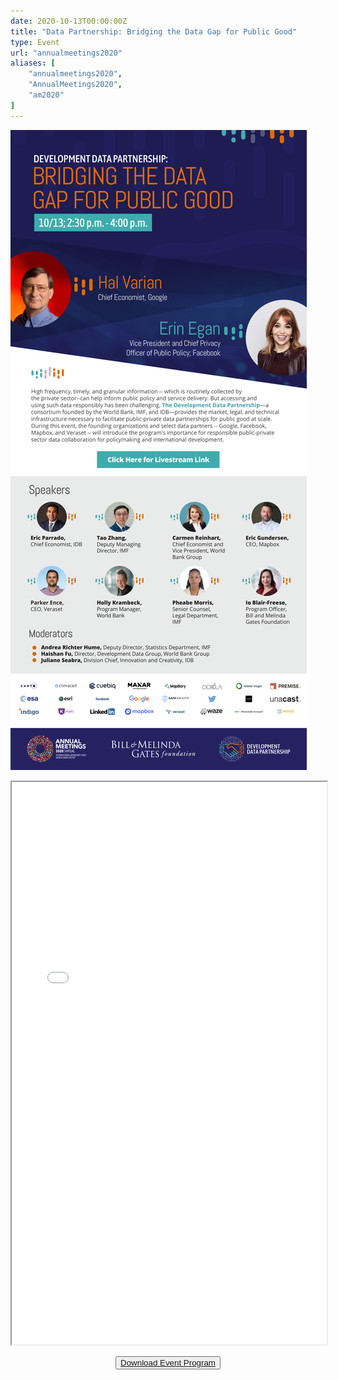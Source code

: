 ```yaml
---
date: 2020-10-13T00:00:00Z
title: "Data Partnership: Bridging the Data Gap for Public Good"
type: Event
url: "annualmeetings2020"
aliases: [
    "annualmeetings2020",
    "AnnualMeetings2020",
    "am2020"
]
---
```


[![](/events/annual-meetings-2020-data-partnership.png)](https://www.imfconnect.org/content/imf/en/annual-meetings/calendar/open/2020/10/13/development_datapartnershipbridgingthedatagapforpublicgood_158127.html?calendarCategory=T2ZmaWNpYWwvQnkgSW52aXRhdGlvbg==.UHJlc3M=.T3Blbg==#showCalDetail)

<iframe src="/events/annual-meetings-2020-data-partnership-agenda.pdf#toolbar=0&statusbar=0" width="100%" height="900px">
</iframe>

<p style="text-align:center"><button type="button" class="btn btn-outline-info"><a href="/events/annual-meetings-2020-data-partnership.pdf">Download Event Program</a></button></p>